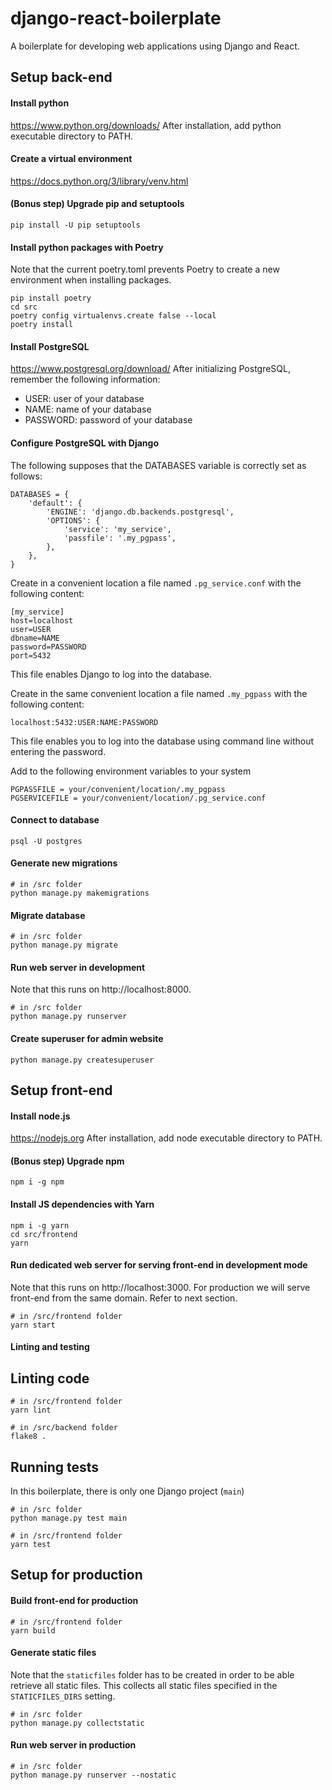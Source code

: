 # django-react-boilerplate

A boilerplate for developing web applications using Django and React.

## Setup back-end

#### Install python
https://www.python.org/downloads/
After installation, add python executable directory to PATH.

#### Create a virtual environment
https://docs.python.org/3/library/venv.html

#### (Bonus step) Upgrade pip and setuptools
```
pip install -U pip setuptools
```

#### Install python packages with Poetry
Note that the current poetry.toml prevents Poetry to create a new environment when installing packages.
```
pip install poetry
cd src
poetry config virtualenvs.create false --local
poetry install
```

#### Install PostgreSQL
https://www.postgresql.org/download/
After initializing PostgreSQL, remember the following information:
- USER: user of your database
- NAME: name of your database
- PASSWORD: password of your database

#### Configure PostgreSQL with Django
The following supposes that the DATABASES variable is correctly set as follows:
```
DATABASES = {
    'default': {
        'ENGINE': 'django.db.backends.postgresql',
        'OPTIONS': {
            'service': 'my_service',
            'passfile': '.my_pgpass',
        },
    },
}
```

Create in a convenient location a file named `.pg_service.conf` with the following content:
```
[my_service]
host=localhost
user=USER
dbname=NAME
password=PASSWORD
port=5432
```
This file enables Django to log into the database.

Create in the same convenient location a file named `.my_pgpass` with the following content:
```
localhost:5432:USER:NAME:PASSWORD
```
This file enables you to log into the database using command line without entering the password.

Add to the following environment variables to your system
```
PGPASSFILE = your/convenient/location/.my_pgpass
PGSERVICEFILE = your/convenient/location/.pg_service.conf
```

#### Connect to database
```
psql -U postgres
```

#### Generate new migrations
```
# in /src folder
python manage.py makemigrations
```

#### Migrate database
```
# in /src folder
python manage.py migrate
```

#### Run web server in development
Note that this runs on http://localhost:8000.
```
# in /src folder
python manage.py runserver
```

#### Create superuser for admin website
```
python manage.py createsuperuser
```

## Setup front-end

#### Install node.js
https://nodejs.org
After installation, add node executable directory to PATH.

#### (Bonus step) Upgrade npm
```
npm i -g npm
```

#### Install JS dependencies with Yarn
```
npm i -g yarn
cd src/frontend
yarn
```

#### Run dedicated web server for serving front-end in development mode
Note that this runs on http://localhost:3000.
For production we will serve front-end from the same domain. Refer to next section.
```
# in /src/frontend folder
yarn start
```

#### Linting and testing

## Linting code
```
# in /src/frontend folder
yarn lint

# in /src/backend folder
flake8 .
```

## Running tests
In this boilerplate, there is only one Django project (`main`)
```
# in /src folder
python manage.py test main

# in /src/frontend folder
yarn test
```

## Setup for production

#### Build front-end for production
```
# in /src/frontend folder
yarn build
```

#### Generate static files
Note that the `staticfiles` folder has to be created in order to be able retrieve all static files.
This collects all static files specified in the `STATICFILES_DIRS` setting.
```
# in /src folder
python manage.py collectstatic
```

#### Run web server in production
```
# in /src folder
python manage.py runserver --nostatic
```